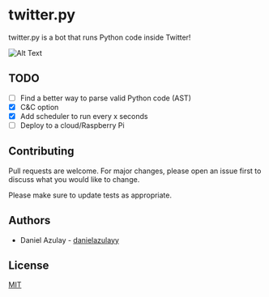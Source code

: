 # twitter.py
twitter.py is a bot that runs Python code inside Twitter! 

![Alt Text](https://i.imgur.com/av01S8p.gif)


## TODO
- [ ] Find a better way to parse valid Python code (AST)
- [x] C&C option
- [x] Add scheduler to run every x seconds
- [ ] Deploy to a cloud/Raspberry Pi

## Contributing
Pull requests are welcome. For major changes, please open an issue first to discuss what you would like to change.

Please make sure to update tests as appropriate.

## Authors
- Daniel Azulay - [danielazulayy](https://github.com/danielazulayy)

## License
[MIT](https://choosealicense.com/licenses/mit/)
